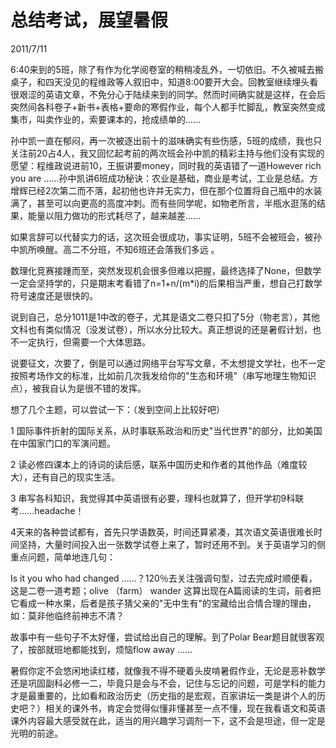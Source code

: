 # 总结考试，展望暑假
2011/7/11

6:40来到的5班，除了有作为化学阅卷室的稍稍凌乱外，一切依旧。不久被喊去搬桌子，和四天没见的程维政等人叙旧中，知道8:00要开大会。回教室继续埋头看很艰涩的英语文章，不免分心于陆续来到的同学。然而时间确实就是这样，在会后突然间各科卷子+新书+表格+要命的寒假作业，每个人都手忙脚乱，教室突然变成集市，叫卖作业的，索要课本的，抢成绩单的......

孙中凯一直在郁闷，再一次被逐出前十的滋味确实有些伤感，5班的成绩，我也只关注前20占4人，我又回忆起考前的两次班会孙中凯的精彩主持与他们没有实现的愿望：程维政说进前10，王振讲要money，同时我的英语错了一道However
rich you are
......孙中凯讲6班成功秘诀：农业是基础，商业是考试，工业是总结。方增辉已经2次第二而不落，起初他也许并无实力，但在那个位置将自己瓶中的水装满了，甚至可以向更高的高度冲刺。而有些同学呢，如物老所言，半瓶水逛荡的结果，能量以阻力做功的形式耗尽了，越来越差......

如果言辞可以代替实力的话，这次班会很成功，事实证明，5班不会被班会，被孙中凯所唤醒。高二不分班，不知6班还会落我们多远
。

数理化竞赛接踵而至，突然发现机会很多但难以把握，最终选择了None，但数学一定会坚持学的，只是期末考看错了n=1+n/(m\*i)的后果相当严重，想自己打数学符号速度还是很快的。

说到自己，总分1011是1中改的卷子，尤其是语文二卷只扣了5分（物老言），其他文科也有类似情况（没发试卷），所以水分比较大。真正想说的还是暑假计划，也不一定执行，但需要一个大体思路。

说要征文，次要了，倒是可以通过网络平台写写文章，不太想提文学社，也不一定按照考场作文的标准，比如前几次我发给你的"生态和环境"（串写地理生物知识点），被我自认为是很不错的发挥。

想了几个主题，可以尝试一下：（发到空间上比较好吧）

1
国际事件折射的国际关系，从时事联系政治和历史"当代世界"的部分，比如美国在中国家门口的军演问题。

2
读必修四课本上的诗词的读后感，联系中国历史和作者的其他作品（难度较大），还有自己的现实生活。

3
串写各科知识，我觉得其中英语很有必要，理科也就算了，但开学初9科联考......headache！

4天来的各种尝试都有，首先只学语数英，时间还算紧凑，其次语文英语很难长时间坚持，大量时间投入出一张数学试卷上来了，暂时还用不到。关于英语学习的侧重点问题，简单地连几句：

Is it you who had changed
......？120％去关注强调句型，过去完成时顺便看，这是二卷一道考题；olive
（farm） wander
这算出现在A篇阅读的生词，前者把它看成一种水果，后者是孩子猜父亲的"无中生有"的宝藏给出合情合理的理由，如：莫非他临终前神志不清？

故事中有一些句子不太好懂，尝试给出自己的理解。到了Polar
Bear题目就很客观了，按部就班地都能找到，烦恼flow away ......

暑假你定不会悠闲地读红楼，就像我不得不硬着头皮啃暑假作业，无论是恶补数学还是巩固副科必修一二，毕竟只是会与不会，记住与忘记的问题，可是学科的能力才是最重要的，比如看和政治历史（历史指的是宏观，百家讲坛一类是讲个人的历史吧？）相关的课外书，肯定会觉得似懂非懂甚至一点不懂，现在我看语文和英语课外内容最大感受就在此，适当的用兴趣学习调剂一下，这不会是坦途，但一定是光明的前途。
